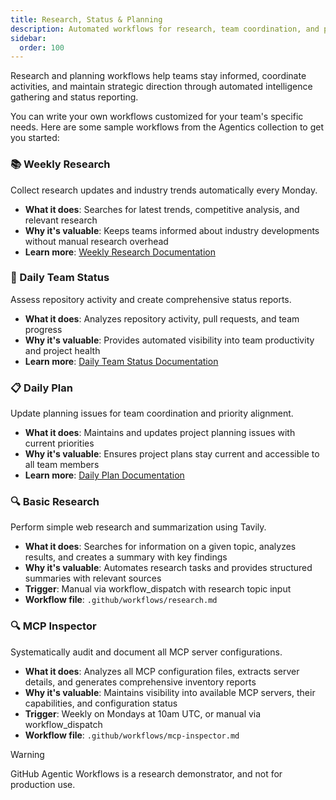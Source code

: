 ```yaml
---
title: Research, Status & Planning
description: Automated workflows for research, team coordination, and project planning
sidebar:
  order: 100
---
```


Research and planning workflows help teams stay informed, coordinate activities, and maintain strategic direction through automated intelligence gathering and status reporting.

You can write your own workflows customized for your team's specific needs. Here are some sample workflows from the Agentics collection to get you started:

### 📚 Weekly Research
Collect research updates and industry trends automatically every Monday.

- **What it does**: Searches for latest trends, competitive analysis, and relevant research
- **Why it's valuable**: Keeps teams informed about industry developments without manual research overhead
- **Learn more**: [Weekly Research Documentation](https://github.com/githubnext/agentics/blob/main/docs/weekly-research.md)

### 👥 Daily Team Status  
Assess repository activity and create comprehensive status reports.

- **What it does**: Analyzes repository activity, pull requests, and team progress
- **Why it's valuable**: Provides automated visibility into team productivity and project health
- **Learn more**: [Daily Team Status Documentation](https://github.com/githubnext/agentics/blob/main/docs/daily-team-status.md)

### 📋 Daily Plan
Update planning issues for team coordination and priority alignment.

- **What it does**: Maintains and updates project planning issues with current priorities
- **Why it's valuable**: Ensures project plans stay current and accessible to all team members
- **Learn more**: [Daily Plan Documentation](https://github.com/githubnext/agentics/blob/main/docs/daily-plan.md)

### 🔍 Basic Research
Perform simple web research and summarization using Tavily.

- **What it does**: Searches for information on a given topic, analyzes results, and creates a summary with key findings
- **Why it's valuable**: Automates research tasks and provides structured summaries with relevant sources
- **Trigger**: Manual via workflow_dispatch with research topic input
- **Workflow file**: `.github/workflows/research.md`

### 🔍 MCP Inspector
Systematically audit and document all MCP server configurations.

- **What it does**: Analyzes all MCP configuration files, extracts server details, and generates comprehensive inventory reports
- **Why it's valuable**: Maintains visibility into available MCP servers, their capabilities, and configuration status
- **Trigger**: Weekly on Mondays at 10am UTC, or manual via workflow_dispatch
- **Workflow file**: `.github/workflows/mcp-inspector.md`

> [!WARNING]
> GitHub Agentic Workflows is a research demonstrator, and not for production use.

